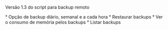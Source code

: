 Versão 1.3 do script para backup remoto

° Opção de backup diário, semanal e a cada hora
° Restaurar backups
° Ver o consumo de memória pelos backups
° Listar backups

